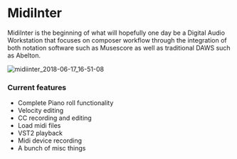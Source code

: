 # MidiInter



MidiInter is the beginning of what will hopefully one day be a Digital Audio Workstation that focuses
on composer workflow through the integration of both notation software such as Musescore as well as traditional DAWS such as Abelton.

![midiinter_2018-06-17_16-51-08](https://user-images.githubusercontent.com/1783601/41513322-db5e2f32-724e-11e8-91f4-bc13f3a396e1.png)



### Current features
* Complete Piano roll functionality
* Velocity editing
* CC recording and editing
* Load midi files
* VST2 playback
* Midi device recording
* A bunch of misc things




